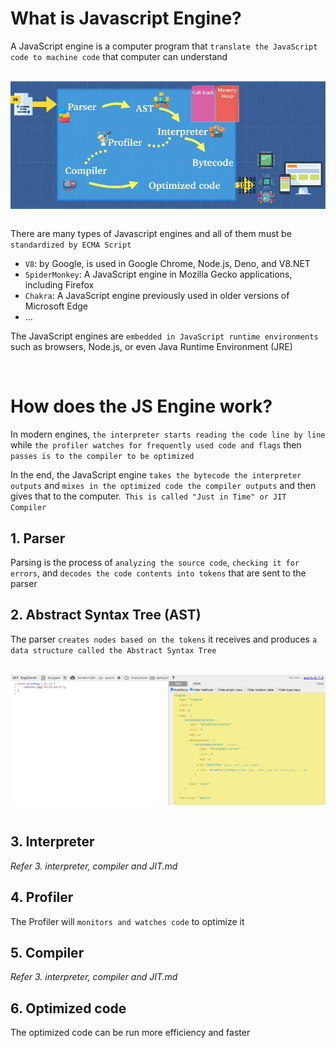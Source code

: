 # What is Javascript Engine?

A JavaScript engine is a computer program that `translate the JavaScript code to machine code` that computer can understand

<br>
<img src="./assets/javascript-engine.png" width="700" style="display: block; margin: 0 auto" />
<br>

There are many types of Javascript engines and all of them must be `standardized by ECMA Script`

- `V8`: by Google, is used in Google Chrome, Node.js, Deno, and V8.NET
- `SpiderMonkey`: A JavaScript engine in Mozilla Gecko applications, including Firefox
- `Chakra`: A JavaScript engine previously used in older versions of Microsoft Edge
- ...

The JavaScript engines are `embedded in JavaScript runtime environments` such as browsers, Node.js, or even Java Runtime Environment (JRE)

<br>

# How does the JS Engine work?

In modern engines, `the interpreter starts reading the code line by line` while `the profiler watches for frequently used code and flags` then `passes is to the compiler to be optimized`

In the end, the JavaScript engine `takes the bytecode the interpreter outputs` and `mixes in the optimized code the compiler outputs` and then gives that to the computer.` This is called "Just in Time" or JIT Compiler`

## 1. Parser

Parsing is the process of `analyzing the source code`, `checking it for errors`, and `decodes the code contents into tokens` that are sent to the parser

## 2. Abstract Syntax Tree (AST)

The parser `creates nodes based on the tokens` it receives and produces `a data structure called the Abstract Syntax Tree`

<br>
<img src="./assets/ast.png" width="700" style="display: block; margin: 0 auto" />
<br>

## 3. Interpreter

_Refer 3. interpreter, compiler and JIT.md_

## 4. Profiler

The Profiler will `monitors and watches code` to optimize it

## 5. Compiler

_Refer 3. interpreter, compiler and JIT.md_

## 6. Optimized code

The optimized code can be run more efficiency and faster
